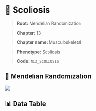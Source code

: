 # 🧪 Scoliosis

> **Root:** Mendelian Randomization

> **Chapter:** 13  

> **Chapter name:** Musculoskeletal

> **Phenotype:** Scoliosis  

> **Code:** `M13_SCOLIOSIS`

## 🧬 Mendelian Randomization  

<img src="/MR/Figures/Forward/M13_SCOLIOSIS.png"/>

## 📊 Data Table

<CsvTableMRF src="/public/MR/Data/Forward/M13_SCOLIOSIS.csv"/>
